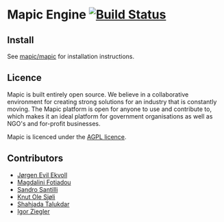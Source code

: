 # Mapic Engine [![Build Status](https://travis-ci.org/mapic/engine.png)](https://travis-ci.org/mapic/engine)

## Install 
See [mapic/mapic](https://github.com/mapic/mapic) for installation instructions.

## Licence
Mapic is built entirely open source. We believe in a collaborative environment for creating strong solutions for an industry that is constantly moving. The Mapic platform is open for anyone to use and contribute to, which makes it an ideal platform for government organisations as well as NGO's and for-profit businesses.

Mapic is licenced under the [AGPL licence](https://github.com/mapic/mapic/blob/master/LICENCE).

## Contributors
- [Jørgen Evil Ekvoll](https://github.com/jorgenevil)
- [Magdalini Fotiadou](https://github.com/mft74)
- [Sandro Santilli](https://github.com/strk)
- [Knut Ole Sjøli](https://github.com/knutole)
- [Shahjada Talukdar](https://github.com/destromas1)
- [Igor Ziegler](https://github.com/igorziegler)
